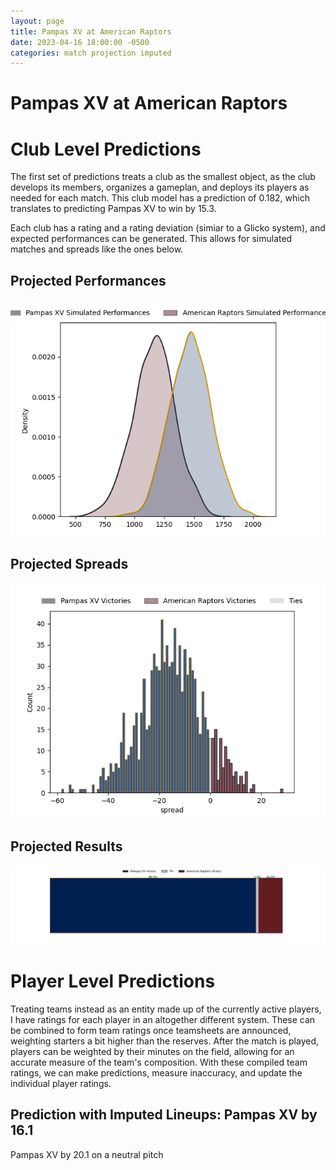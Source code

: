 ```yaml
---  
layout: page  
title: Pampas XV at American Raptors  
date: 2023-04-16 18:00:00 -0500  
categories: match projection imputed  
---
```

# Pampas XV at American Raptors

# Club Level Predictions


The first set of predictions treats a club as the smallest object, as the club develops its members, organizes a gameplan, and deploys its players as needed for each match. This club model has a prediction of 0.182, which translates to predicting Pampas XV to win by 15.3.

Each club has a rating and a rating deviation (simiar to a Glicko system), and expected performances can be generated. This allows for simulated matches and spreads like the ones below.
## Projected Performances


![Projected Performances](plots/performances_2023-04-16-AmericanRaptors-PampasXV.png)
## Projected Spreads


![Projected Spreads](plots/spreads_2023-04-16-AmericanRaptors-PampasXV.png)
## Projected Results


![Projected Results](plots/resultbar_2023-04-16-AmericanRaptors-PampasXV.png)
# Player Level Predictions


Treating teams instead as an entity made up of the currently active players, I have ratings for each player in an altogether different system. These can be combined to form team ratings once teamsheets are announced, weighting starters a bit higher than the reserves. After the match is played, players can be weighted by their minutes on the field, allowing for an accurate measure of the team's composition. With these compiled team ratings, we can make predictions, measure inaccuracy, and update the individual player ratings.
## Prediction with Imputed Lineups: Pampas XV by 16.1


Pampas XV by 20.1 on a neutral pitch

